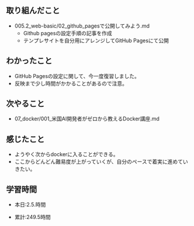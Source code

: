 ## 取り組んだこと
- 005.2_web-basic/02_github_pagesで公開してみよう.md
  - Github pagesの設定手順の記事を作成
  - テンプレサイトを自分用にアレンジしてGitHub Pagesにて公開

 
## わかったこと
- GitHub Pagesの設定に関して、今一度復習しました。
- 反映まで少し時間がかかることがあるので注意。


## 次やること
- 07_docker/001_米国AI開発者がゼロから教えるDocker講座.md

## 感じたこと
- ようやく次からdockerに入ることができる。
- ここからどんどん難易度が上がっていくが、自分のペースで着実に進めていきたい。


## 学習時間
- 本日:2.5.時間

- 累計:249.5時間
